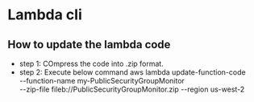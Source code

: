 # Lambda cli

## How to update the lambda code
  - step 1: COmpress the code into .zip format.
  - step 2: Execute below command
aws lambda update-function-code \
    --function-name  my-PublicSecurityGroupMonitor \
    --zip-file fileb://PublicSecurityGroupMonitor.zip --region us-west-2
